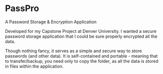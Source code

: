 # PassPro
A Password Storage &amp; Encryption Application

Developed for my Capstone Project at Denver University.  I wanted a secure password storage application that I could be sure properly encrypted all the data.

Though nothing fancy, it serves as a simple and secure way to store passwords (and other data).  It is self-contained and portable - meaning that to transfer/backup, you need only to copy the folder, as all the data is stored in files within the application.
